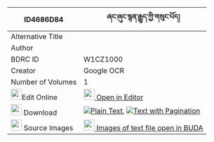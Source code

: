 |ID4686D84|ཞང་ཞུང་སྙན་རྒྱུད་ཀྱི་གསུང་པོད། 
| --- | --- 
|Alternative Title |
|Author | 
|BDRC ID | W1CZ1000
|Creator | Google OCR
|Number of Volumes| 1
|<img width="25" src="https://img.icons8.com/color/25/000000/edit-property.png">Edit Online| [<img width="25" src="https://avatars.githubusercontent.com/u/45091458?s=200&v=4"> Open in Editor](http://editor.openpecha.org/ID4686D84)
|<img width="25" src="https://img.icons8.com/fluent/48/000000/download-2.png"/>  Download | [![](https://img.icons8.com/color/20/000000/txt.png)Plain Text](https://github.com/Openpecha/ID4686D84/releases/download/v2/shyangshyung_nyen_gyu_kyi_sung_plain_ID4686D84.zip), [![](https://img.icons8.com/color/20/000000/txt.png)Text with Pagination](https://github.com/Openpecha/ID4686D84/releases/download/v2/shyangshyung_nyen_gyu_kyi_sung_pages_ID4686D84.zip)
|<img width="25" src="https://img.icons8.com/plasticine/100/000000/pictures-folder.png"/>  Source Images | [<img width="25" src="https://library.bdrc.io/icons/BUDA-small.svg"> Images of text file open in BUDA](https://library.bdrc.io/show/bdr:W1CZ1000)